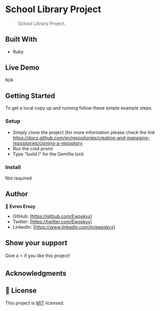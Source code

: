 # School Library Project

> School Library Project.

## Built With

- Ruby

## Live Demo

N/A

## Getting Started

To get a local copy up and running follow these simple example steps.

### Setup

- Simply clone the project (for more information please check the link https://docs.github.com/en/repositories/creating-and-managing-repositories/cloning-a-repository
- Run the cmd promt
- Type "build i" for the Gemfile.lock

### Install

Not required

## Author

👤 **Evren Ersoy**

- GitHub: [https://github.com/Ewoskyx]
- Twitter: [https://twitter.com/Ewoskyx]
- LinkedIn: [https://www.linkedin.com/in/ewoskyx]

## Show your support

Give a ⭐️ if you like this project!

## Acknowledgments

## 📝 License

This project is [MIT](./MIT.md) licensed.
